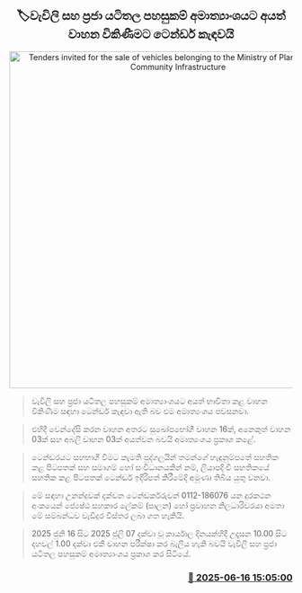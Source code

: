 <p align='center'><b><h2 align='center' title='Tenders invited for the sale of vehicles belonging to the Ministry of Plantations and Community Infrastructure'>🏷වැවිලි සහ ප්‍රජා යටිතල පහසුකම් අමාත්‍යාංශයට අයත් වාහන විකිණීමට ටෙන්ඩර් කැඳවයි</h2></b></p>
<p align='center'><img src='https://helakuru.sgp1.cdn.digitaloceanspaces.com/esana/images/lib/gov-vehical.jpg' width='600' alt='Tenders invited for the sale of vehicles belonging to the Ministry of Plantations and Community Infrastructure'></p>

> වැවිලි සහ ප්‍රජා යටිතල පහසුකම් අමාත්‍යාංශයට අයත් භාවිතා කළ වාහන විකිණීම සඳහා ටෙන්ඩර් කැඳවා ඇති බව එම අමාත්‍යංශය පවසනවා.

> එහිදී වෙන්දේසි කරන වාහන අතරට සුඛෝපභෝගී වාහන 16ක්, අනෙකුත් වාහන 03ක් සහ අබලි වාහන 03ක් අයත්වන බවයි අමාත්‍යංශය ප්‍රකාශ කළේ.

> ටෙන්ඩරයට සහභාගී වීමට කැමති පුද්ගලයින් තමන්ගේ හැඳුනුම්පතේ සහතික කළ පිටපතක් සහ සමාගම් හෝ සංවිධානයකින් නම්, ලියාපදිංචි සහතිකයේ සහතික කළ පිටපතක් ටෙන්ඩර් ඉදිරිපත් කිරීමේදි අමුණා තිබිය යුතු වනවා.

> මේ සඳහා උනන්දුවක් දක්වන ටෙන්ඩර්කරුවන් 0112-186076 යන දුරකථන අංකයෙන් ජ්‍යෙෂ්ඨ සහකාර ලේකම් (පාලන) හෝ ප්‍රවාහන නිලධාරිවරයා අමතා මේ සම්බන්ධව වැඩිදුර විස්තර ලබා ගත හැකියි.

> 2025 ජුනි 16 සිට 2025 ජුලි 07 දක්වා වූ කාර්යාල දිනයන්හිදී උදෑසන 10.00 සිට දහවල් 1.00 දක්වා එකී වාහන පරීක්ෂා කර බැලිය හැකි බවයි වැවිලි සහ ප්‍රජා යටිතල පහසුකම් අමාත්‍යාංශය ප්‍රකාශ කර සිටියේ.



<h3 align='right'><a href='https://www.helakuru.lk/esana/p/111049/'>📅 2025-06-16 15:05:00</a></h3>

